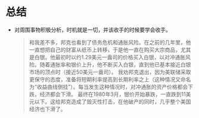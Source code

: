 # 总结
- 对周围事物积极分析，时机就是一切，并该收手的时候要学会收手。
  > 和我差不多，邦克也看到了债务危机和通胀风险。在之前的几年里，他一直想把自己的财富从纸币上转移，于是他一直在购买大宗商品，尤其是白银。他最初时以约1.29美元一盎司的价格买入白银，以对冲通胀风险。随着通胀率和银价上升，他不断买入白银，直到他已基本接近白银市场的顶点时（接近50美元一盎司）。
  > 我劝邦克退出，因为美联储采取更保守的态度，准备将短期利率提高到长期利率之上（这种情况又命名为“收益曲线倒挂”）。每当发生这种情况时，对冲通胀的资产价格都会下跌，经济都会下滑。
  > 最终在1980年3月，银价开始暴跌，一直跌到11美元以下。这给邦克造成了毁灭性打击，在他破产的同时，几乎整个美国经济也下滑了。

